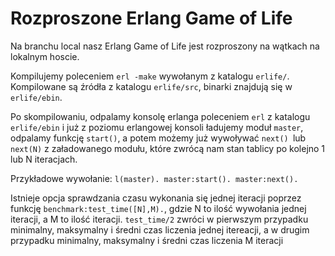 Rozproszone Erlang Game of Life
======
Na branchu local nasz Erlang Game of Life jest rozproszony na wątkach na lokalnym hoscie. 

Kompilujemy poleceniem `erl -make` wywołanym z katalogu `erlife/`.
Kompilowane są źródła z katalogu `erlife/src`, binarki znajdują się w `erlife/ebin`.

Po skompilowaniu, odpalamy konsolę erlanga poleceniem `erl` z katalogu `erlife/ebin`  i już z poziomu erlangowej konsoli ładujemy moduł `master`, odpalamy funkcję `start()`, a potem możemy już wywoływać `next() `lub `next(N)` z załadowanego modułu, które zwrócą nam stan tablicy po kolejno 1 lub N iteracjach.

Przykładowe wywołanie:
`l(master).
master:start().
master:next().`

Istnieje opcja sprawdzania czasu wykonania się jednej iteracji poprzez funkcję `benchmark:test_time([N],M).`, gdzie N to ilość wywołania jednej iteracji, a M to ilość iteracji. `test_time/2` zwróci w pierwszym przypadku minimalny, maksymalny i średni czas liczenia jednej itereacji, a w drugim przypadku minimalny, maksymalny i średni czas liczenia M iteracji
